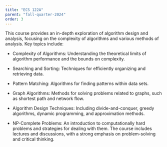 ```yaml
---
title: "ECS 122A"
parent: "fall-quarter-2024"
order: 3
---
```


This course provides an in-depth exploration of algorithm design and analysis, focusing on the complexity of algorithms and various methods of analysis. Key topics include:

- Complexity of Algorithms: Understanding the theoretical limits of algorithm performance and the bounds on complexity.

- Searching and Sorting: Techniques for efficiently organizing and retrieving data.

- Pattern Matching: Algorithms for finding patterns within data sets.

- Graph Algorithms: Methods for solving problems related to graphs, such as shortest path and network flow.

- Algorithm Design Techniques: Including divide-and-conquer, greedy algorithms, dynamic programming, and approximation methods.

- NP-Complete Problems: An introduction to computationally hard problems and strategies for dealing with them. The course includes lectures and discussions, with a strong emphasis on problem-solving and critical thinking.